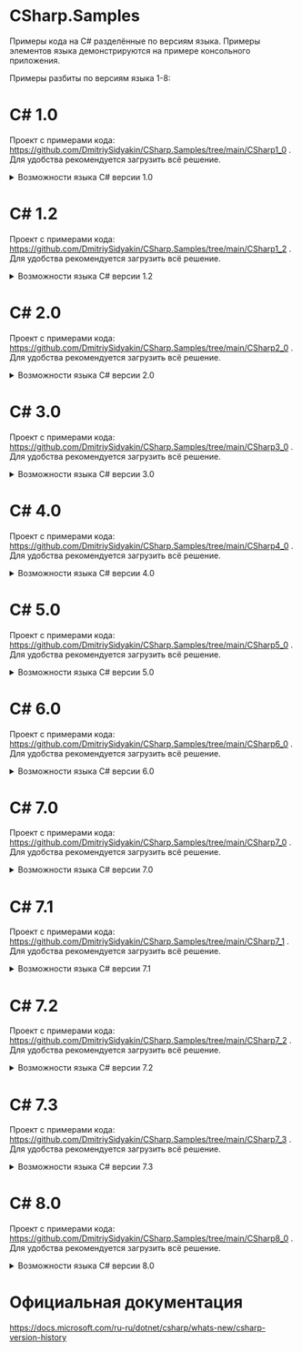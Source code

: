 # CSharp.Samples
Примеры кода на C# разделённые по версиям языка. Примеры элементов языка демонстрируются на примере консольного приложения.

Примеры разбиты по версиям языка 1-8:

# C# 1.0
Проект с примерами кода: https://github.com/DmitriySidyakin/CSharp.Samples/tree/main/CSharp1_0 .
Для удобства рекомендуется загрузить всё решение.

<details><summary>Возможности языка C# версии 1.0</summary>
<p>
Основные элементы языка:

- Классы
- Структуры
- Интерфейсы
- События
- Свойства
- Делегаты
- Операторы и выражения
- Операторы
- Атрибуты

  ## Классы
  
  ## Структуры
  
  ## Интерфейсы
  
  ## События
  
  ## Свойства
  
  ## Делегаты
  
  ## Операторы и выражения
  
  ## Операторы
  
  ## Атрибуты
  
</p>
</details>

# C# 1.2
Проект с примерами кода: https://github.com/DmitriySidyakin/CSharp.Samples/tree/main/CSharp1_2 .
Для удобства рекомендуется загрузить всё решение.

<details><summary>Возможности языка C# версии 1.2</summary>
<p>
  
  В цикле `foreach` реализован автоматический вызов Dispose в IEnumerator, если IEnumerator реализует IDisposable.
  
</p>
</details>

# C# 2.0
Проект с примерами кода: https://github.com/DmitriySidyakin/CSharp.Samples/tree/main/CSharp2_0 .
Для удобства рекомендуется загрузить всё решение.

<details><summary>Возможности языка C# версии 2.0</summary>
<p>
  
- Универсальные шаблоны
- Разделяемые типы
- Анонимные методы
- Типы значений, допускающие значение NULL
- Итераторы
- Ковариантность и контравариантность
  
Другие возможности C# 2.0 расширили существующие возможности:
- Отдельный доступ к методу получения и методу задания
- Преобразования групп методов (делегаты)
- Статические классы
- Выведение делегата
  
</p>
</details>

# C# 3.0
Проект с примерами кода: https://github.com/DmitriySidyakin/CSharp.Samples/tree/main/CSharp3_0 .
Для удобства рекомендуется загрузить всё решение.

<details><summary>Возможности языка C# версии 3.0</summary>
<p>

- Автоматически реализуемые свойства
- Анонимные типы
- Выражения запросов
- Лямбда-выражения
- Деревья выражений
- Методы расширения
- Неявно типизированные локальные переменные
- Разделяемые методы
- Инициализаторы объектов и коллекций
  
</p>
</details>

# C# 4.0
Проект с примерами кода: https://github.com/DmitriySidyakin/CSharp.Samples/tree/main/CSharp4_0 .
Для удобства рекомендуется загрузить всё решение.

<details><summary>Возможности языка C# версии 4.0</summary>
<p>
  
- Динамическая привязка
- Именованные/дополнительные аргументы
- Универсальная ковариантность и контравариантность
- Внедренные типы взаимодействия

</p>
</details>

# C# 5.0
Проект с примерами кода: https://github.com/DmitriySidyakin/CSharp.Samples/tree/main/CSharp5_0 .
Для удобства рекомендуется загрузить всё решение.

<details><summary>Возможности языка C# версии 5.0</summary>
<p>

- Асинхронные члены
- Информационные атрибуты вызывающего объекта 
  
</p>
</details>

# C# 6.0
Проект с примерами кода: https://github.com/DmitriySidyakin/CSharp.Samples/tree/main/CSharp6_0 .
Для удобства рекомендуется загрузить всё решение.

<details><summary>Возможности языка C# версии 6.0</summary>
<p>

- Статические импорты
- Фильтры исключений
- Инициализаторы автосвойств
- Элементы, воплощающие выражение
- Null-распространитель
- Интерполяция строк
- Оператор nameof
  
</p>
</details>

# C# 7.0
Проект с примерами кода: https://github.com/DmitriySidyakin/CSharp.Samples/tree/main/CSharp7_0 .
Для удобства рекомендуется загрузить всё решение.

<details><summary>Возможности языка C# версии 7.0</summary>
<p>

- Переменные Out
- Кортежи и деконструкция
- Сопоставление шаблонов
- Локальные функции
- Расширенные элементы, воплощающие выражение
- Локальные переменные и возвращаемые значения Ref
  
Другие возможности:
- Операции удаления
- Двоичные литералы и цифровые разделители
- Выражения throw
  
</p>
</details>

# C# 7.1
Проект с примерами кода: https://github.com/DmitriySidyakin/CSharp.Samples/tree/main/CSharp7_1 .
Для удобства рекомендуется загрузить всё решение.

<details><summary>Возможности языка C# версии 7.1</summary>
<p>

- Метод async Main
  - Точка входа для приложения может иметь модификатор async.
- Литеральные выражения default
  - Литеральные выражения по умолчанию можно использовать в выражениях значения по умолчанию, если можно вывести тип целевого объекта.
- Выводимые имена элементов кортежа
  - Имена элементов кортежа часто можно вывести из инициализации кортежа.
- Сопоставление шаблонов в параметрах универсального типа
  - Выражения сопоставления шаблонов можно использовать с переменными, тип которых является параметром универсального типа.
  
</p>
</details>

# C# 7.2
Проект с примерами кода: https://github.com/DmitriySidyakin/CSharp.Samples/tree/main/CSharp7_2 .
Для удобства рекомендуется загрузить всё решение.

<details><summary>Возможности языка C# версии 7.2</summary>
<p>

- возможность использовать инициализаторы для массивов stackalloc;
- возможность использовать инструкции fixed с любым типом, который поддерживает шаблон;
- доступ к полям фиксированной ширины без закрепления;
- возможность переназначать локальные переменные ref;
- объявление типов readonly struct, указывающее, что структура является неизменяемой и должна передаваться в методы члена как параметр in;
- добавление модификатора in для параметров, указывающего, что аргумент передается по ссылке, но не изменяется вызываемым методом;
- использование модификатора ref readonly для возвращаемого значения метода, указывающего, что метод возвращает значение по ссылке, но не допускает операции записи в соответствующий объект;
- объявление типов ref struct, указывающее, что тип структуры обращается напрямую к управляемой памяти и всегда должен обрабатываться с выделением стека;
- возможность использовать дополнительные универсальные ограничения.
- Неконечные именованные аргументы
  - После именованных аргументов могут следовать позиционные аргументы.
- Начальные символы подчеркивания в числовых литералах
  - Перед любыми печатными знаками в числовых литералах теперь могут использоваться начальные знаки подчеркивания.
- Модификатор доступа private protected
  - Модификатор доступа private protected разрешает доступ для производных классов в одной сборке.
- Условные выражения ref
  - Результат условного выражения ?: теперь может быть ссылкой.
  
</p>
</details>

# C# 7.3
Проект с примерами кода: https://github.com/DmitriySidyakin/CSharp.Samples/tree/main/CSharp7_3 .
Для удобства рекомендуется загрузить всё решение.

<details><summary>Возможности языка C# версии 7.3</summary>
<p>

новые возможности:

- доступ к полям фиксированной ширины без закрепления;
- возможность переназначать локальные переменные ref;
- возможность использовать инициализаторы для массивов stackalloc;
- возможность использовать инструкции fixed с любым типом, который поддерживает шаблон;
- Можно использовать более универсальные ограничения.

Для существующих функций предоставлены следующие улучшения:

- возможность проверить == и != с типами кортежа;
- больше мест для использование переменных выражений;
- возможность подключить атрибуты к резервному полю автоматически реализуемых свойств;
- улучшенное разрешение методов, аргументы которых отличаются модификатором in;
- стало меньше неоднозначных вариантов при разрешении перегрузок.
  
Новые параметры компилятора:

- -publicsign позволяет включить подписывание сборок как программного обеспечения с открытым кодом;
- -pathmap позволяет предоставить сопоставление для исходных каталогов.
  
</p>
</details>

# C# 8.0
Проект с примерами кода: https://github.com/DmitriySidyakin/CSharp.Samples/tree/main/CSharp8_0 .
Для удобства рекомендуется загрузить всё решение.

<details><summary>Возможности языка C# версии 8.0</summary>
<p>

  
</p>
</details>

# Официальная документация
https://docs.microsoft.com/ru-ru/dotnet/csharp/whats-new/csharp-version-history
